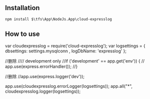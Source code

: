 ## Installation
   
    npm install $\tfs\App\NodeJs.App\cloud-expresslog
    
## How to use
var cloudexpresslog = require('cloud-expresslog');
var logsettings = {
    dbsettings: settings.mysqlconn
    , logDbName: 'expresslog'
};

//删除
//// development only
//if ('development' == app.get('env')) {
//  app.use(express.errorHandler());
//}

//删除
//app.use(express.logger('dev'));


app.use(cloudexpresslog.errorLogger(logsettings));
app.all("*", cloudexpresslog.logger(logsettings));
